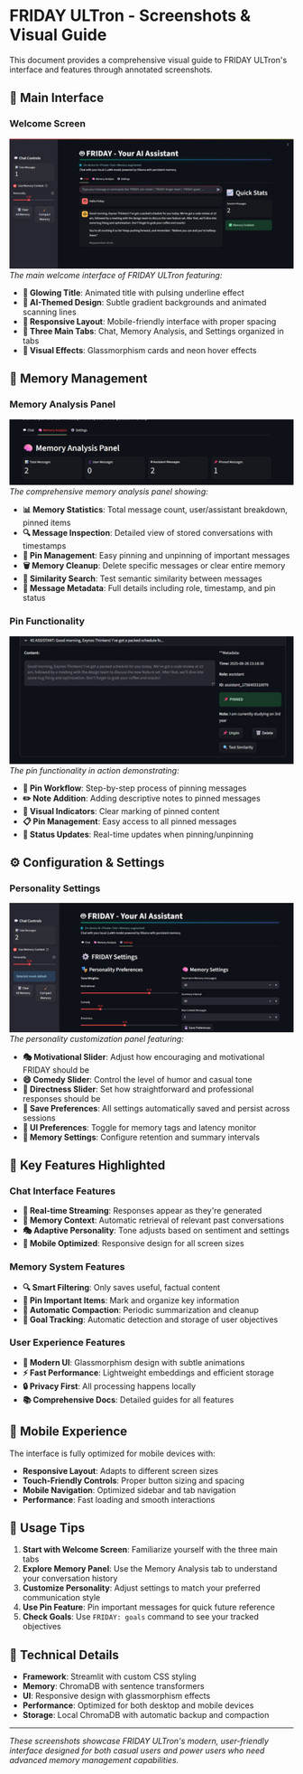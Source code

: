 # FRIDAY ULTron - Screenshots & Visual Guide

This document provides a comprehensive visual guide to FRIDAY ULTron's interface and features through annotated screenshots.

## 📱 Main Interface

### Welcome Screen
![FRIDAY Welcome Screen](screenshot/Welcome.jpeg)
*The main welcome interface of FRIDAY ULTron featuring:*
- **🤖 Glowing Title**: Animated title with pulsing underline effect
- **🎨 AI-Themed Design**: Subtle gradient backgrounds and animated scanning lines
- **📱 Responsive Layout**: Mobile-friendly interface with proper spacing
- **🔧 Three Main Tabs**: Chat, Memory Analysis, and Settings organized in tabs
- **💫 Visual Effects**: Glassmorphism cards and neon hover effects

## 🧠 Memory Management

### Memory Analysis Panel
![Memory Analysis Interface](screenshot/memory-analysis-pannel.jpeg)
*The comprehensive memory analysis panel showing:*
- **📊 Memory Statistics**: Total message count, user/assistant breakdown, pinned items
- **🔍 Message Inspection**: Detailed view of stored conversations with timestamps
- **📌 Pin Management**: Easy pinning and unpinning of important messages
- **🗑️ Memory Cleanup**: Delete specific messages or clear entire memory
- **🔄 Similarity Search**: Test semantic similarity between messages
- **📝 Message Metadata**: Full details including role, timestamp, and pin status

### Pin Functionality
![Pin Message Interface](screenshot/pin-functionality.jpeg)
*The pin functionality in action demonstrating:*
- **📌 Pin Workflow**: Step-by-step process of pinning messages
- **✏️ Note Addition**: Adding descriptive notes to pinned messages
- **🎯 Visual Indicators**: Clear marking of pinned content
- **📋 Pin Management**: Easy access to all pinned messages
- **🔄 Status Updates**: Real-time updates when pinning/unpinning

## ⚙️ Configuration & Settings

### Personality Settings
![Personality Configuration](screenshot/personality-setting.jpeg)
*The personality customization panel featuring:*
- **🎭 Motivational Slider**: Adjust how encouraging and motivational FRIDAY should be
- **😄 Comedy Slider**: Control the level of humor and casual tone
- **🎯 Directness Slider**: Set how straightforward and professional responses should be
- **💾 Save Preferences**: All settings automatically saved and persist across sessions
- **🎨 UI Preferences**: Toggle for memory tags and latency monitor
- **🧠 Memory Settings**: Configure retention and summary intervals

## 🚀 Key Features Highlighted

### Chat Interface Features
- **💬 Real-time Streaming**: Responses appear as they're generated
- **🧠 Memory Context**: Automatic retrieval of relevant past conversations
- **🎭 Adaptive Personality**: Tone adjusts based on sentiment and settings
- **📱 Mobile Optimized**: Responsive design for all screen sizes

### Memory System Features
- **🔍 Smart Filtering**: Only saves useful, factual content
- **📌 Pin Important Items**: Mark and organize key information
- **🧹 Automatic Compaction**: Periodic summarization and cleanup
- **🎯 Goal Tracking**: Automatic detection and storage of user objectives

### User Experience Features
- **🎨 Modern UI**: Glassmorphism design with subtle animations
- **⚡ Fast Performance**: Lightweight embeddings and efficient storage
- **🔒 Privacy First**: All processing happens locally
- **📚 Comprehensive Docs**: Detailed guides for all features

## 📱 Mobile Experience

The interface is fully optimized for mobile devices with:
- **Responsive Layout**: Adapts to different screen sizes
- **Touch-Friendly Controls**: Proper button sizing and spacing
- **Mobile Navigation**: Optimized sidebar and tab navigation
- **Performance**: Fast loading and smooth interactions

## 🎯 Usage Tips

1. **Start with Welcome Screen**: Familiarize yourself with the three main tabs
2. **Explore Memory Panel**: Use the Memory Analysis tab to understand your conversation history
3. **Customize Personality**: Adjust settings to match your preferred communication style
4. **Use Pin Feature**: Pin important messages for quick future reference
5. **Check Goals**: Use `FRIDAY: goals` command to see your tracked objectives

## 🔧 Technical Details

- **Framework**: Streamlit with custom CSS styling
- **Memory**: ChromaDB with sentence transformers
- **UI**: Responsive design with glassmorphism effects
- **Performance**: Optimized for both desktop and mobile devices
- **Storage**: Local ChromaDB with automatic backup and compaction

---

*These screenshots showcase FRIDAY ULTron's modern, user-friendly interface designed for both casual users and power users who need advanced memory management capabilities.*
